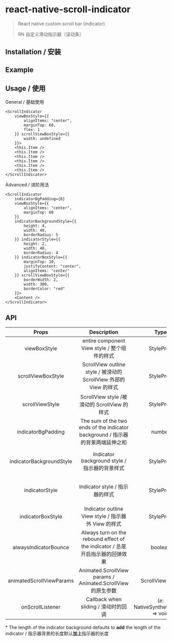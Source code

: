 # react-native-scroll-indicator

>React native custom scroll bar (indicator)
>
>RN 自定义滑动指示器（滚动条）

## Installation / 安装





## Example





## Usage / 使用

General / 基础使用

```tsx
<ScrollIndicator
    viewBoxStyle={{
        alignItems: "center",
        marginTop: 60,
        flex: 1
    }} scrollViewBoxStyle={{
        width: undefined
    }}>
    <this.Item />
    <this.Item />
    <this.Item />
    <this.Item />
    <this.Item />
    <this.Item />
</ScrollIndicator>
```

Advanced / 进阶用法

```tsx
<ScrollIndicator
    indicatorBgPadding={6}
    viewBoxStyle={{
        alignItems: "center",
        marginTop: 60
    }}
    indicatorBackgroundStyle={{
        height: 4,
        width: 40,
        borderRadius: 5
    }} indicatorStyle={{
        height: 2,
        width: 40,
        borderRadius: 4
    }} indicatorBoxStyle={{
        marginTop: 10,
        justifyContent: "center",
        alignItems: "center"
    }} scrollViewBoxStyle={{
        borderWidth: 2,
        width: 300,
        borderColor: "red"
    }}>
    <Content />
</ScrollIndicator>
```

## API

|          Props           | Description | Type | Default |
| :----------------------: | :---------: | :--------------------: | :-----: |
|       viewBoxStyle       | entire component View style / 整个组件的样式 | StyleProp<ViewStyle> |         |
|    scrollViewBoxStyle    | ScrollView outline style / 被滑动的 ScrollView 外部的 View 的样式 | StyleProp<ViewStyle> |  |
|     scrollViewStyle      | ScrollView style /被滑动的 ScrollView 的样式 | StyleProp<ViewStyle> |         |
|    indicatorBgPadding    | The sum of the two ends of the indicator background / 指示器的背景两端延伸之和 | number | 0 |
| indicatorBackgroundStyle | Indicator background style / 指示器的背景样式 | StyleProp<ViewStyle> | width：140; height: 8; * |
|      indicatorStyle      | Indicator style / 指示器的样式 | StyleProp<ViewStyle> | width：20; height: 4; |
|    indicatorBoxStyle     | Indicator outline View style / 指示器外 View 的样式 | StyleProp<ViewStyle> | * |
|  alwaysIndicatorBounce   | Always turn on the rebound effect of the indicator / 总是开启指示器的回弹效果 | boolean | false |
| animatedScrollViewParams | Animated.ScrollView params / Animated.ScrollView 的原生参数 | ScrollViewProps |         |
| onScrollListener | Callback when sliding / 滑动时的回调 | (*e*: NativeSyntheticEvent<unknown>) => void |         |

\* The length of the indicator background defaults to **add** the length of the indicator / 指示器背景的长度默认**加上**指示器的长度

